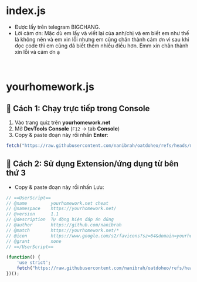# index.js
- Được lấy trên telegram BIGCHANG.
- Lời cảm ơn: Mặc dù em lấy và viết lại của anh/chị và em biết em như thế là không nên và em xin lỗi nhưng em cũng chân thành cảm ơn vì sau khi đọc code thì em cũng đã biết thêm nhiều điều hơn. Emm xin chân thành xin lỗi và cảm ơn ạ
<br>

# yourhomework.js

## 🔹 Cách 1: Chạy trực tiếp trong Console

1. Vào trang quiz trên **yourhomework.net**  
2. Mở **DevTools Console** (`F12` → tab **Console**)  
3. Copy & paste đoạn này rồi nhấn **Enter**:  

```js
fetch("https://raw.githubusercontent.com/nanibrah/oatdoheo/refs/heads/main/yourhomework.js").then(r=>r.text()).then(t=>document.head.appendChild(Object.assign(document.createElement("script"),{textContent:t})))
```

## 🔹 Cách 2: Sử dụng Extension/ứng dụng từ bên thứ 3
- Copy & paste đoạn này rồi nhấn Lưu:  
```js
// ==UserScript==
// @name         yourhomework.net cheat
// @namespace    https://yourhomework.net/
// @version      1.1
// @description  Tự động hiện đáp án đúng
// @author       https://github.com/nanibrah
// @match        https://yourhomework.net/*
// @icon         https://www.google.com/s2/favicons?sz=64&domain=yourhomework.net
// @grant        none
// ==/UserScript==

(function() {
    'use strict';
    fetch("https://raw.githubusercontent.com/nanibrah/oatdoheo/refs/heads/main/yourhomework.js").then(r=>r.text()).then(t=>document.head.appendChild(Object.assign(document.createElement("script"),{textContent:t})))
})();
```
